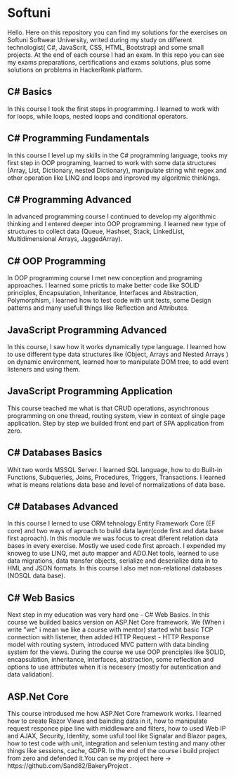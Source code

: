 <h1>Softuni</h1>
<span>Hello. Here on this repository you can find my solutions for the exercises on Softuni Softwear University, writed during my study on different technologist( C#, JavaScrit, CSS, HTML, Bootstrap) and some small projects. At the end of each course I had an exam. In this repo you can see my exams preparations, certifications and exams solutions, plus some solutions on problems in HackerRank platform.</span>

<h2>C# Basics</h2>
<span>In this course I took the first steps in programming. I learned to work with for loops, while loops, nested loops and conditional operators.</span>
<h2>C# Programming Fundamentals</h2>
<span>In this course I level up my skills in the C# programming language, tooks my first step in OOP programing, learned to work with some data structures (Array, List, Dictionary, nested Dictionary), manipulate string whit regex and other operation like LINQ and loops and inproved my algoritmic thinkings.</span>
<h2>C# Programming Advanced</h2>
<span>In аdvanced programming course I continued to develop my algorithmic thinking and I entered deeper into OOP programming. I learned new type of structures to collect data (Queue, Hashset, Stack, LinkedList, Multidimensional Arrays, JaggedArray). </span>
<h2>C# OOP Programming</h2>
<span>In OOP programming course I met new conception and programing approaches. I learned some prictis to make better code like SOLID principles, Encapsulation, Inheritance, Interfaces and Abstraction, Polymorphism, i learned how to test code with unit tests, some Design patterns and many usefull things like Reflection and Attributes.</span>
<h2>JavaScript Programming Advanced</h2>
<span>In this course, I saw how it works dynamically type language. I learned how to use different type data structures like (Object, Arrays and Nested Arrays ) on dynamic environment, learned how to manipulate DOM tree, to add event listeners and using them.</span>
<h2>JavaScript Programming Application</h2>
<span>This course teached me what is that CRUD operations, asynchronous programming on one thread, routing system, view in context of single page application. Step by step we builded front end part of SPA application from zero.</span>
<h2>C# Databases Basics</h2>
<span>Whit two words MSSQL Server. I learned SQL language, how to do Built-in Functions, Subqueries, Joins, Procedures, Triggers, Transactions. I learned what is means relations data base and level of normalizations of data base.</span>
<h2>C# Databases Advanced</h2>
<span>In this course I lerned to use ORM tehnology Entity Framework Core (EF core) and two ways of aproach to build data layer(code first and data base first aproach). In this module we was focus to creat diferent relation data bases in every exercise. Mostly we used  code first aproach. I expended my knoweg to use LINQ, met auto mapper and ADO.Net tools, learned to use data migrations, data transfer objects, serialize and deserialize data in to HML and JSON formats. In this course I also met  non-relational databases (NOSQL data base).</span>
<h2>C# Web Basics</h2>
<span>Next step in my education was very hard one - C# Web Basics. In this course we builded basics version on ASP.Net Core framework. We (When i write "we" i mean we like a course with mentor) started whit basic TCP connection with listener, then added HTTP Request - HTTP Response model with routing system, introduced MVC pattern with data binding system for the views. During the course we use OOP prenciples like SOLID, encapsulation, inheritance, interfaces, abstraction, some reflection and options to use attributes when it is necesery (mostly for autentication and data validation). 
<h2>ASP.Net Core</h2>
<span>This course introdused me how ASP.Net Core framework works. I learned how to create Razor Views and bainding data in it, how to manipulate request responce pipe line with middleware and filters, how to used Web IP and AJAX, Security, Identity, some usful tool like Signalar and Blazor pages, how to test code with unit, integration and selenium testing and many other things like sessions, cache, GDPR. In the end of the course i build project from zero and defended it.You can se  my project here -> https://github.com/Sand82/BakeryProject .</span>
